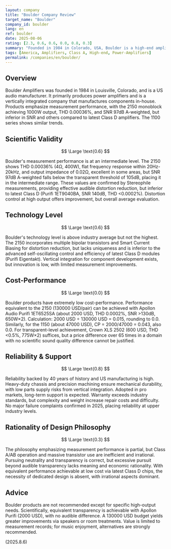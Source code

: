```yaml
---
layout: company
title: "Boulder Company Review"
target_name: "Boulder"
company_id: boulder
lang: en
ref: boulder
date: 2025-08-06
rating: [2.3, 0.6, 0.6, 0.0, 0.8, 0.3]
summary: "Founded in 1984 in Colorado, USA, Boulder is a high-end amplifier manufacturer. Some measurements are excellent, but inferior in SNR etc. to latest Class D, with extremely high prices."
tags: [America, Amplifiers, Class A, High-end, Power-Amplifiers]
permalink: /companies/en/boulder/
---
```

## Overview

Boulder Amplifiers was founded in 1984 in Louisville, Colorado, and is a US audio manufacturer. It primarily produces power amplifiers and is a vertically integrated company that manufactures components in-house. Products emphasize measurement performance, with the 2150 monoblock achieving 1000W output, THD 0.00036%, and SNR 97dB A-weighted, but inferior in SNR and others compared to latest Class D amplifiers. The 1100 series shows similar trends.

## Scientific Validity

$$ \Large \text{0.6} $$

Boulder's measurement performance is at an intermediate level. The 2150 shows THD 0.00036% (4Ω, 400W), flat frequency response within 20Hz-20kHz, and output impedance of 0.02Ω, excellent in some areas, but SNR 97dB A-weighted falls below the transparent threshold of 105dB, placing it in the intermediate range. These values are confirmed by Stereophile measurements, providing effective audible distortion reduction, but inferior to latest Class D (Purifi 1ET9040BA, SNR 140dB, THD <0.0002%). Distortion control at high output offers improvement, but overall average evaluation.

## Technology Level

$$ \Large \text{0.6} $$

Boulder's technology level is above industry average but not the highest. The 2150 incorporates multiple bipolar transistors and Smart Current Biasing for distortion reduction, but lacks uniqueness and is inferior to the advanced self-oscillating control and efficiency of latest Class D modules (Purifi Eigentakt). Vertical integration for component development exists, but innovation is low, with limited measurement improvements.

## Cost-Performance

$$ \Large \text{0.0} $$

Boulder products have extremely low cost-performance. Performance equivalent to the 2150 (130000 USD/pair) can be achieved with Apollon Audio Purifi 1ET6525SA (about 2000 USD, THD 0.0002%, SNR >130dB, 650W×2). Calculation: 2000 USD ÷ 130000 USD = 0.015, rounding to 0.0. Similarly, for the 1150 (about 47000 USD), CP = 2000/47000 = 0.043, also 0.0. For transparent-level achievement, Crown XLS 2502 (600 USD, THD <0.5%, 775W×2) suffices, but a price difference over 65 times in a domain with no scientific sound quality difference cannot be justified.

## Reliability & Support

$$ \Large \text{0.8} $$

Reliability backed by 40 years of history and US manufacturing is high. Heavy-duty chassis and precision machining ensure mechanical durability, with low parts supply risks from vertical integration. Adopted in pro markets, long-term support is expected. Warranty exceeds industry standards, but complexity and weight increase repair costs and difficulty. No major failure complaints confirmed in 2025, placing reliability at upper industry levels.

## Rationality of Design Philosophy

$$ \Large \text{0.3} $$

The philosophy emphasizing measurement performance is partial, but Class A/AB operation and massive transistor use are inefficient and irrational. Pursuing neutrality and transparency is correct, but excessive pursuit beyond audible transparency lacks meaning and economic rationality. With equivalent performance achievable at low cost via latest Class D chips, the necessity of dedicated design is absent, with irrational aspects dominant.

## Advice

Boulder products are not recommended except for specific high-output needs. Scientifically, equivalent transparency is achievable with Apollon Purifi (2000 USD), with no audible difference. A 130000 USD budget yields greater improvements via speakers or room treatments. Value is limited to measurement records; for music enjoyment, alternatives are strongly recommended.

(2025.8.6)
